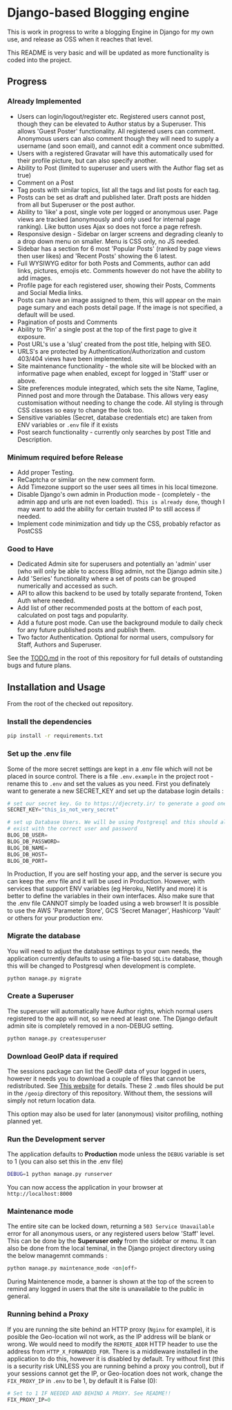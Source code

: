 # Django-based Blogging engine

This is work in progress to write a blogging Engine in Django for my own use,
and release as OSS when it reaches that level.

This README is very basic and will be updated as more functionality is coded
into the project.

## Progress

### Already Implemented

- Users can login/logout/register etc. Registered users cannot post, though they
  can be elevated to Author status by a Superuser. This allows 'Guest Poster'
  functionality. All registered users can comment. Anonymous users can also
  comment though they will need to supply a username (and soon email), and
  cannot edit a comment once submitted.
- Users with a registered Gravatar will have this automatically used for their
  profile picture, but can also specify another.
- Ability to Post (limited to superuser and users with the Author flag set as
  true)
- Comment on a Post
- Tag posts with similar topics, list all the tags and list posts for each tag.
- Posts can be set as draft and published later. Draft posts are hidden from all
  but Superuser or the post author.
- Ability to 'like' a post, single vote per logged or anonymous user. Page views
  are tracked (anonymously and only used for internal page ranking). Like button
  uses Ajax so does not force a page refresh.
- Responsive design - Sidebar on larger screens and degrading cleanly to a drop
  down menu on smaller. Menu is CSS only, no JS needed.
- Sidebar has a section for 6 most 'Popular Posts' (ranked by page views then
  user likes) and 'Recent Posts' showing the 6 latest.
- Full WYSIWYG editor for both Posts and Comments, author can add links,
  pictures, emojis etc. Comments however do not have the ability to add images.
- Profile page for each registered user, showing their Posts, Comments and
  Social Media links.
- Posts can have an image assigned to them, this will appear on the main page
  sumary and each posts detail page. If the image is not specified, a default
  will be used.
- Pagination of posts and Comments
- Ability to 'Pin' a single post at the top of the first page to give it
  exposure.
- Post URL's use a 'slug' created from the post title, helping with SEO.
- URLS's are protected by Authentication/Authorization and custom 403/404 views
  have been implemented.
- Site maintenance functionality - the whole site will be blocked with an
  informative page when enabled, except for logged in 'Staff' user or above.
- Site preferences module integrated, which sets the site Name, Tagline, Pinned
  post and more through the Database. This allows very easy customisation
  without needing to change the code. All styling is through CSS classes so easy
  to change the look too.
- Sensitive variables (Secret, database credentials etc) are taken from ENV
  variables or `.env` file if it exists
- Post search functionality - currently only searches by post Title and
  Description.

### Minimum required before Release

- Add proper Testing.
- ReCaptcha or similar on the new comment form.
- Add Timezone support so the user sees all times in his local timezone.
- Disable Django's own admin in Production mode - (completely - the admin app
  and urls are not even loaded). `This is already done`, though I may want to
  add the ability for certain trusted IP to still access if needed.
- Implement code minimization and tidy up the CSS, probably refactor as PostCSS

### Good to Have

- Dedicated Admin site for superusers and potentially an 'admin' user (who will
  only be able to access Blog admin, not the Django admin site.)
- Add 'Series' functionality where a set of posts can be grouped numerically and
  accessed as such.
- API to allow this backend to be used by totally separate frontend, Token Auth
  where needed.
- Add list of other recommended posts at the bottom of each post, calculated on
  post tags and popularity.
- Add a future post mode. Can use the background module to daily check for any
  future published posts and publish them.
- Two factor Authentication. Optional for normal users, compulsory for Staff,
  Authors and Superuser.

See the [TODO.md](TODO.md) in the root of this repository for full details of
outstanding bugs and future plans.

## Installation and Usage

From the root of the checked out repository.

### Install the dependencies

```bash
pip install -r requirements.txt
```

### Set up the .env file

Some of the more secret settings are kept in a .env file which will not be
placed in source control. There is a file `.env.example` in the project root -
rename this to `.env` and set the values as you need. First you definately want
to generate a new SECRET_KEY and set up the database login details :

```python
# set our secret key. Go to https://djecrety.ir/ to generate a good one
SECRET_KEY="this_is_not_very_secret"

# set up Database Users. We will be using Postgresql and this should already
# exist with the correct user and password
BLOG_DB_USER=
BLOG_DB_PASSWORD=
BLOG_DB_NAME=
BLOG_DB_HOST=
BLOG_DB_PORT=
```

In Production, If you are self hosting your app, and the server is secure you
can keep the .env file and it will be used in Production. However, with services
that support ENV variables (eg Heroku, Netlify and more) it is better to define
the variables in their own interfaces. Also make sure that the .env file CANNOT
simply be loaded using a web browser! It is possible to use the AWS 'Parameter
Store', GCS 'Secret Manager', Hashicorp 'Vault' or others for your production
env.

### Migrate the database

You will need to adjust the database settings to your own needs, the application
currently defaults to using a file-based `SQLite` database, though this will be
changed to Postgresql when development is complete.

```bash
python manage.py migrate
```

### Create a Superuser

The superuser will automatically have Author rights, which normal users
registered to the app will not, so we need at least one. The Django default
admin site is completely removed in a non-DEBUG setting.

```bash
python manage.py createsuperuser
```

### Download GeoIP data if required

The sessions package can list the GeoIP data of your logged in users, however it
needs you to download a couple of files that cannot be redistributed. See [This
website][geo_data] for details. These 2 `.mmdb` files should be put in the
`/geoip` directory of this repository. Without them, the sessions will simply
not return location data.

This option may also be used for later (anonymous) visitor profiling, nothing
planned yet.

### Run the Development server

The application defaults to **Production** mode unless the `DEBUG` variable is set
to 1 (you can also set this in the .env file)

```bash
DEBUG=1 python manage.py runserver
```

You can now access the application in your browser at `http://localhost:8000`

### Maintenance mode

The entire site can be locked down, returning a `503 Service Unavailable` error
for all anonymous users, or any registered users below 'Staff' level. This can
be done by the **Superuser only** from the sidebar or menu. It can also be done
from the local teminal, in the Django project directory using the below
managemnt commands :

```bash
python manage.py maintenance_mode <on|off>
```

During Maintenence mode, a banner is shown at the top of the screen to remind
any logged in users that the site is unavailable to the public in general.

[geo_data]: https://dev.maxmind.com/geoip/geolite2-free-geolocation-data

### Running behind a Proxy

If you are running the site behind an HTTP proxy (`Nginx` for example), it is
posible the Geo-location wil not work, as the IP address will be blank or wrong.
We would need to modify the `REMOTE_ADDR` HTTP header to use the address from
`HTTP_X_FORWARDED_FOR`. There is a middleware installed in the application to do
this, however it is disabled by default. Try without first (this is a security
risk UNLESS you are running behind a proxy you control), but if your sessions
cannot get the IP, or Geo-location does not work, change the
`FIX_PROXY_IP` in `.env` to be 1, by default it is False (0):

```python
# Set to 1 IF NEEDED AND BEHIND A PROXY. See README!!
FIX_PROXY_IP=0
```
